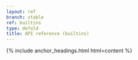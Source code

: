 ```yaml
---
layout: ref
branch: stable
ref: builtins
type: defold
title: API reference (builtins)
---
```

{% include anchor_headings.html html=content %}